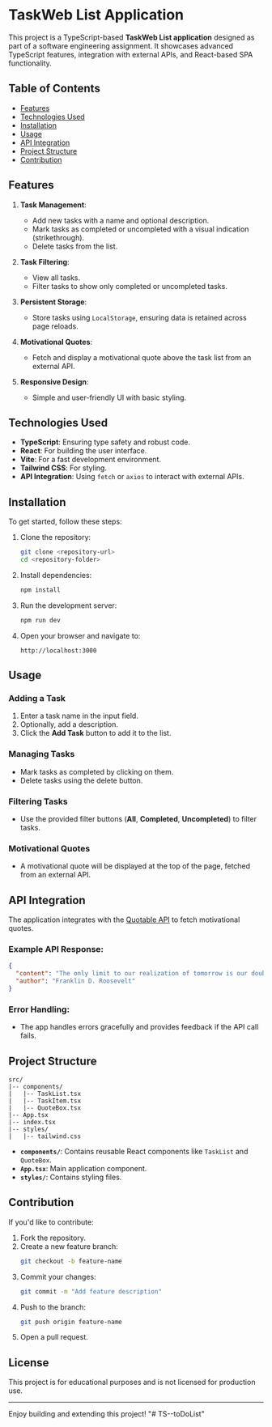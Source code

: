 # TaskWeb List Application

This project is a TypeScript-based **TaskWeb List application** designed as part of a software engineering assignment. It showcases advanced TypeScript features, integration with external APIs, and React-based SPA functionality.

## Table of Contents
- [Features](#features)
- [Technologies Used](#technologies-used)
- [Installation](#installation)
- [Usage](#usage)
- [API Integration](#api-integration)
- [Project Structure](#project-structure)
- [Contribution](#contribution)

## Features

1. **Task Management**:
   - Add new tasks with a name and optional description.
   - Mark tasks as completed or uncompleted with a visual indication (strikethrough).
   - Delete tasks from the list.

2. **Task Filtering**:
   - View all tasks.
   - Filter tasks to show only completed or uncompleted tasks.

3. **Persistent Storage**:
   - Store tasks using `LocalStorage`, ensuring data is retained across page reloads.

4. **Motivational Quotes**:
   - Fetch and display a motivational quote above the task list from an external API.

5. **Responsive Design**:
   - Simple and user-friendly UI with basic styling.

## Technologies Used

- **TypeScript**: Ensuring type safety and robust code.
- **React**: For building the user interface.
- **Vite**: For a fast development environment.
- **Tailwind CSS**: For styling.
- **API Integration**: Using `fetch` or `axios` to interact with external APIs.

## Installation

To get started, follow these steps:

1. Clone the repository:
   ```bash
   git clone <repository-url>
   cd <repository-folder>
   ```

2. Install dependencies:
   ```bash
   npm install
   ```

3. Run the development server:
   ```bash
   npm run dev
   ```

4. Open your browser and navigate to:
   ```
   http://localhost:3000
   ```

## Usage

### Adding a Task
1. Enter a task name in the input field.
2. Optionally, add a description.
3. Click the **Add Task** button to add it to the list.

### Managing Tasks
- Mark tasks as completed by clicking on them.
- Delete tasks using the delete button.

### Filtering Tasks
- Use the provided filter buttons (**All**, **Completed**, **Uncompleted**) to filter tasks.

### Motivational Quotes
- A motivational quote will be displayed at the top of the page, fetched from an external API.

## API Integration

The application integrates with the [Quotable API](http://api.quotable.io/random) to fetch motivational quotes. 

### Example API Response:
```json
{
  "content": "The only limit to our realization of tomorrow is our doubts of today.",
  "author": "Franklin D. Roosevelt"
}
```

### Error Handling:
- The app handles errors gracefully and provides feedback if the API call fails.

## Project Structure

```
src/
|-- components/
|   |-- TaskList.tsx
|   |-- TaskItem.tsx
|   |-- QuoteBox.tsx
|-- App.tsx
|-- index.tsx
|-- styles/
|   |-- tailwind.css
```

- **`components/`**: Contains reusable React components like `TaskList` and `QuoteBox`.
- **`App.tsx`**: Main application component.
- **`styles/`**: Contains styling files.

## Contribution

If you'd like to contribute:

1. Fork the repository.
2. Create a new feature branch:
   ```bash
   git checkout -b feature-name
   ```
3. Commit your changes:
   ```bash
   git commit -m "Add feature description"
   ```
4. Push to the branch:
   ```bash
   git push origin feature-name
   ```
5. Open a pull request.

## License

This project is for educational purposes and is not licensed for production use.

---

Enjoy building and extending this project!
"# TS--toDoList" 
